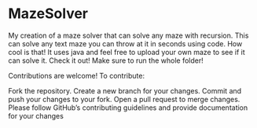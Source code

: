 # MazeSolver

My creation of a maze solver that can solve any maze with recursion. This can solve any text maze you can throw at it in seconds using code. How cool is that! It uses java and feel free to upload your own maze to see if it can solve it. Check it out! Make sure to run the whole folder!

Contributions are welcome! To contribute:

Fork the repository. Create a new branch for your changes. Commit and push your changes to your fork. Open a pull request to merge changes. Please follow GitHub’s contributing guidelines and provide documentation for your changes
